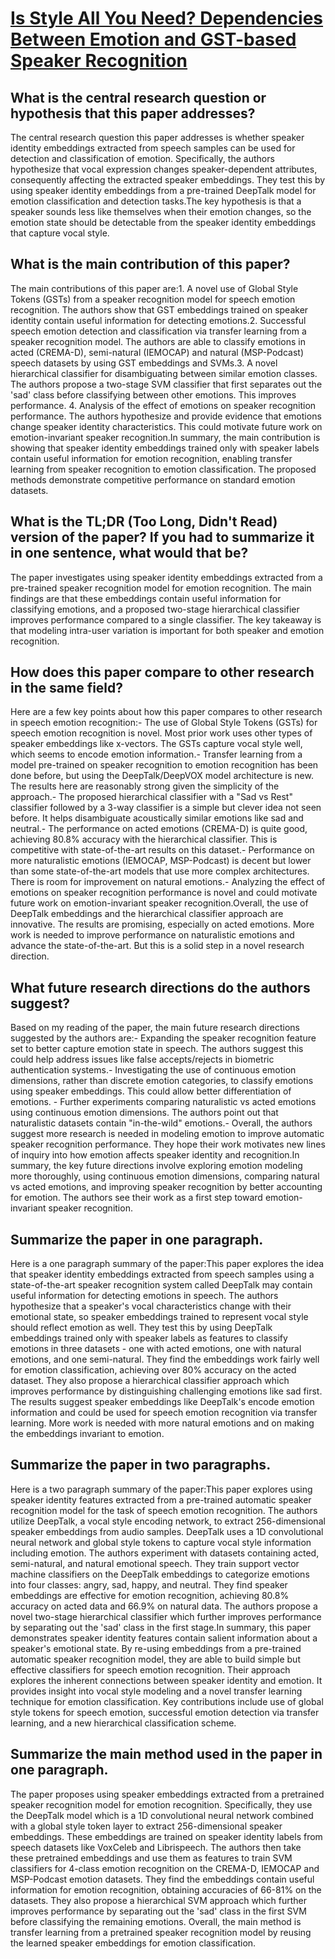 # [Is Style All You Need? Dependencies Between Emotion and GST-based   Speaker Recognition](https://arxiv.org/abs/2211.08213)

## What is the central research question or hypothesis that this paper addresses?

 The central research question this paper addresses is whether speaker identity embeddings extracted from speech samples can be used for detection and classification of emotion. Specifically, the authors hypothesize that vocal expression changes speaker-dependent attributes, consequently affecting the extracted speaker embeddings. They test this by using speaker identity embeddings from a pre-trained DeepTalk model for emotion classification and detection tasks.The key hypothesis is that a speaker sounds less like themselves when their emotion changes, so the emotion state should be detectable from the speaker identity embeddings that capture vocal style.


## What is the main contribution of this paper?

 The main contributions of this paper are:1. A novel use of Global Style Tokens (GSTs) from a speaker recognition model for speech emotion recognition. The authors show that GST embeddings trained on speaker identity contain useful information for detecting emotions.2. Successful speech emotion detection and classification via transfer learning from a speaker recognition model. The authors are able to classify emotions in acted (CREMA-D), semi-natural (IEMOCAP) and natural (MSP-Podcast) speech datasets by using GST embeddings and SVMs.3. A novel hierarchical classifier for disambiguating between similar emotion classes. The authors propose a two-stage SVM classifier that first separates out the 'sad' class before classifying between other emotions. This improves performance. 4. Analysis of the effect of emotions on speaker recognition performance. The authors hypothesize and provide evidence that emotions change speaker identity characteristics. This could motivate future work on emotion-invariant speaker recognition.In summary, the main contribution is showing that speaker identity embeddings trained only with speaker labels contain useful information for emotion recognition, enabling transfer learning from speaker recognition to emotion classification. The proposed methods demonstrate competitive performance on standard emotion datasets.


## What is the TL;DR (Too Long, Didn't Read) version of the paper? If you had to summarize it in one sentence, what would that be?

 The paper investigates using speaker identity embeddings extracted from a pre-trained speaker recognition model for emotion recognition. The main findings are that these embeddings contain useful information for classifying emotions, and a proposed two-stage hierarchical classifier improves performance compared to a single classifier. The key takeaway is that modeling intra-user variation is important for both speaker and emotion recognition.


## How does this paper compare to other research in the same field?

 Here are a few key points about how this paper compares to other research in speech emotion recognition:- The use of Global Style Tokens (GSTs) for speech emotion recognition is novel. Most prior work uses other types of speaker embeddings like x-vectors. The GSTs capture vocal style well, which seems to encode emotion information.- Transfer learning from a model pre-trained on speaker recognition to emotion recognition has been done before, but using the DeepTalk/DeepVOX model architecture is new. The results here are reasonably strong given the simplicity of the approach.- The proposed hierarchical classifier with a "Sad vs Rest" classifier followed by a 3-way classifier is a simple but clever idea not seen before. It helps disambiguate acoustically similar emotions like sad and neutral.- The performance on acted emotions (CREMA-D) is quite good, achieving 80.8% accuracy with the hierarchical classifier. This is competitive with state-of-the-art results on this dataset.- Performance on more naturalistic emotions (IEMOCAP, MSP-Podcast) is decent but lower than some state-of-the-art models that use more complex architectures. There is room for improvement on natural emotions.- Analyzing the effect of emotions on speaker recognition performance is novel and could motivate future work on emotion-invariant speaker recognition.Overall, the use of DeepTalk embeddings and the hierarchical classifier approach are innovative. The results are promising, especially on acted emotions. More work is needed to improve performance on naturalistic emotions and advance the state-of-the-art. But this is a solid step in a novel research direction.


## What future research directions do the authors suggest?

 Based on my reading of the paper, the main future research directions suggested by the authors are:- Expanding the speaker recognition feature set to better capture emotion state in speech. The authors suggest this could help address issues like false accepts/rejects in biometric authentication systems.- Investigating the use of continuous emotion dimensions, rather than discrete emotion categories, to classify emotions using speaker embeddings. This could allow better differentiation of emotions. - Further experiments comparing naturalistic vs acted emotions using continuous emotion dimensions. The authors point out that naturalistic datasets contain "in-the-wild" emotions.- Overall, the authors suggest more research is needed in modeling emotion to improve automatic speaker recognition performance. They hope their work motivates new lines of inquiry into how emotion affects speaker identity and recognition.In summary, the key future directions involve exploring emotion modeling more thoroughly, using continuous emotion dimensions, comparing natural vs acted emotions, and improving speaker recognition by better accounting for emotion. The authors see their work as a first step toward emotion-invariant speaker recognition.


## Summarize the paper in one paragraph.

 Here is a one paragraph summary of the paper:This paper explores the idea that speaker identity embeddings extracted from speech samples using a state-of-the-art speaker recognition system called DeepTalk may contain useful information for detecting emotions in speech. The authors hypothesize that a speaker's vocal characteristics change with their emotional state, so speaker embeddings trained to represent vocal style should reflect emotion as well. They test this by using DeepTalk embeddings trained only with speaker labels as features to classify emotions in three datasets - one with acted emotions, one with natural emotions, and one semi-natural. They find the embeddings work fairly well for emotion classification, achieving over 80% accuracy on the acted dataset. They also propose a hierarchical classifier approach which improves performance by distinguishing challenging emotions like sad first. The results suggest speaker embeddings like DeepTalk's encode emotion information and could be used for speech emotion recognition via transfer learning. More work is needed with more natural emotions and on making the embeddings invariant to emotion.


## Summarize the paper in two paragraphs.

 Here is a two paragraph summary of the paper:This paper explores using speaker identity features extracted from a pre-trained automatic speaker recognition model for the task of speech emotion recognition. The authors utilize DeepTalk, a vocal style encoding network, to extract 256-dimensional speaker embeddings from audio samples. DeepTalk uses a 1D convolutional neural network and global style tokens to capture vocal style information including emotion. The authors experiment with datasets containing acted, semi-natural, and natural emotional speech. They train support vector machine classifiers on the DeepTalk embeddings to categorize emotions into four classes: angry, sad, happy, and neutral. They find speaker embeddings are effective for emotion recognition, achieving 80.8% accuracy on acted data and 66.9% on natural data. The authors propose a novel two-stage hierarchical classifier which further improves performance by separating out the 'sad' class in the first stage.In summary, this paper demonstrates speaker identity features contain salient information about a speaker's emotional state. By re-using embeddings from a pre-trained automatic speaker recognition model, they are able to build simple but effective classifiers for speech emotion recognition. Their approach explores the inherent connections between speaker identity and emotion. It provides insight into vocal style modeling and a novel transfer learning technique for emotion classification. Key contributions include use of global style tokens for speech emotion, successful emotion detection via transfer learning, and a new hierarchical classification scheme.


## Summarize the main method used in the paper in one paragraph.

 The paper proposes using speaker embeddings extracted from a pretrained speaker recognition model for emotion recognition. Specifically, they use the DeepTalk model which is a 1D convolutional neural network combined with a global style token layer to extract 256-dimensional speaker embeddings. These embeddings are trained on speaker identity labels from speech datasets like VoxCeleb and Librispeech. The authors then take these pretrained embeddings and use them as features to train SVM classifiers for 4-class emotion recognition on the CREMA-D, IEMOCAP and MSP-Podcast emotion datasets. They find the embeddings contain useful information for emotion recognition, obtaining accuracies of 66-81% on the datasets. They also propose a hierarchical SVM approach which further improves performance by separating out the 'sad' class in the first SVM before classifying the remaining emotions. Overall, the main method is transfer learning from a pretrained speaker recognition model by reusing the learned speaker embeddings for emotion classification.
